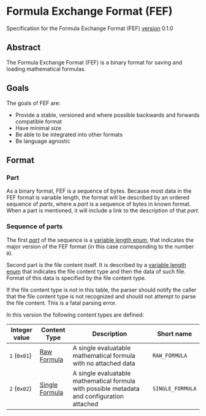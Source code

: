 # Formula Exchange Format (FEF)

Specification for the Formula Exchange Format (FEF) [version](./Versioning.md) 0.1.0

## Abstract

The Formula Exchange Format (FEF) is a binary format for saving and loading mathematical formulas.

## Goals

The goals of FEF are:
- Provide a stable, versioned and where possible backwards and forwards compatible format
- Have minimal size
- Be able to be integrated into other formats
- Be language agnostic
 
## Format

### Part

As a binary format, FEF is a sequence of bytes. Because most data in the FEF format is variable length, the format will be described by an ordered sequence of *parts*, where a *part* is a sequence of bytes in known format. When a part is mentioned, it will include a link to the description of that *part*.

### Sequence of parts

The first [*part*](#part) of the sequence is a [variable length enum](/binary_types/Variable%20Length%20Enum.md), that indicates the major version of the FEF format (in this case corresponding to the number `0`).

Second part is the file content itself. It is described by a [variable length enum](/binary_types/Variable%20Length%20Enum.md) that indicates the file content type and then the data of such file. Format of this data is specified by the file content type.

If the file content type is not in this table, the parser should notify the caller that the file content type is not recognized and should not attempt to parse the file content. This is a fatal parsing error.

In this version the following content types are defined:

| Integer value | Content Type                                              | Description                                                                                 | Short name       |
| ------------- | --------------------------------------------------------- | ------------------------------------------------------------------------------------------- | ---------------- |
| `1` (`0x01`)  | [Raw Formula](/file_content_types/Raw%20Formula.md)       | A single evaluatable mathematical formula with no attached data                             | `RAW_FORMULA`    |
| `2` (`0x02`)  | [Single Formula](/file_content_types/Single%20Formula.md) | A single evaluatable mathematical formula with possible metadata and configuration attached | `SINGLE_FORMULA` |
